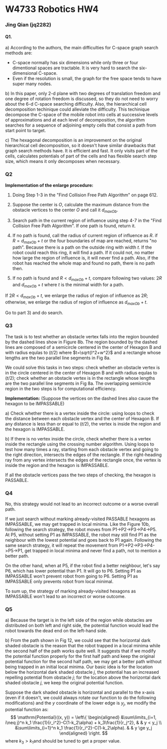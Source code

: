 # W4733 Robotics HW4

###                                                                 Jing Qian (jq2282)

#### Q1.

 a) According to the authors, the main difficulties for C-space graph search methods are:

* C-space normally has six dimensions while only three or four dimentional spaces are tractable. It is very hard to search the six-dimensional C-space.
* Even if the resolution is small, the graph for the free space tends to have super many nodes.

b) In this paper, only 2-d plane with two degrees of translation freedom and one degree of rotation freedom is discussed, so they do not need to worry about the 6-d C-space searching difficulty. Also, the hierarchical cell decomposition techinique could alleviate the difficulty. This techinique decompose the C-space of the mobile robot into cells at successive levels of approximations and at each level of decomposition, the algorithm searches for a sequence of adjoining empty cells that consist a path from start point to target.

c) The hexagonal decomposition is an improvement on the original hierarchical cell decomposition, so it doesn't have similar drawbacks that graph search methods have. It is efficient and fast. It only visits part of the cells, calculates potentials of part of the cells and has flexible search step size, which means it only decomposes when necessary.

### Q2

**Implementation of the enlarge procedure:**

1) Doing Step 1-3 in the "Find Collision Free Path Algorithm" on page 612.

2) Suppose the center is $O​$, calculate the maximum distance from the obstacle vertices to the center $O​$ and call it $d_{maxOb}​$.

3) Search path in the current region of influence using step 4-7 in the "Find Collision Free Path Algorithm". If one path is found, return it.

4) If no path is found, call the radius of current region of influence as $R$. if $R = d_{maxOb}+t$ or the four boundaries of map are reached, returns "no path". Because there is a path on the outside ring with width $t$. If the robot could reach this ring, it will find a path. If it could not, no matter how large the region of influence is, it will never find a path. Also, if the robot has reached the whole map and found no path, there is no path then.

5) If no path is found and $R < d_{maxOb}+t$, compare following two values: $2R$ and $d_{maxOb}+t$ where $t$ is the minimal width for a path.

If $2R < d_{maxOb}+t$, we enlarge the radius of region of influence as $2R$; otherwise, we enlarge the radius of region of influence as $d_{maxOb}+t$.

Go to part 3) and do search.



### Q3

The task is to test whether an obstacle vertex falls into the region bounded by the dashed lines show in Figure 8b. The region bounded by the dashed lines are composed of a semicircle centered in the center of Hexagon B and with radius equlas to $(t/2)​$ where $t=\sqrt{l^2+w^2}​$ and a rectangle whose lengths are the two parallel line segments in Fig 8a. 

We could solve this tasks in two steps: check whether an obstacle vertex is in the circle centered in the center of Hexagon B and with radius equlas to $(t/2)$; check whether an obstacle vertex is in the rectangle whose lengths are the two parallel line segments in Fig 8a. The overlapping semicircle region in the two steps is for computational efficiency.

**Implementation:** (Suppose the vertices on the dashed lines also cause the hexagon to be IMPASSABLE)

a) Check whether there is a vertex inside the circle: using loops to check the distance between each obstacle vertex and the center of Hexagon B. If any distance is less than or equal to $(t/2)​$, the vertex is inside the region and the hexagon is IMPASSABLE.

b) If there is no vertex inside the circle, check whether there is a vertex inside the rectangle using the crossing number algorithm. Using loops to test how many times a ray, starting from each obstacle vertex and going to the right direction, intersects the edges of the rectangle. If the right-heading ray from any vertex intersects the edges of the rectangle once, the vertex is inside the region and the hexagon is IMPASSABLE.

If all the obstacle vertices pass the two steps of checking, the hexagon is PASSABLE.



### Q4

No, this strategy would not lead to an incorrect outcome or a worse overall path.

If we just search without marking already-visited PASSABLE hexagons as IMPASSABLE, we may get trapped in local minima. Like the Figure 10b, following the search strategy, the robot moves from P1->P2->P3->P4->P5. At P5, without setting P1 as IMPASSABLE, the robot may still find P1 as the neighbour with the lowest potential and goes back to P1 again. Following the same search strategy, it will repeat the movement from P1->P2->P3->P4->P5->P1, get trapped in local minima and never find a path, not to mention a better path.

On the other hand, when at P5, if the robot find a better neighbour, let's say P6, which has lower potential than P1. It will go to P6. Setting P1 as IMPASSABLE won't prevent robot from going to P6. Setting P1 as IMPASSABLE only prevents robot from local minimal. 

To sum up, the strategy of marking already-visited hexagons as IMPASSABLE won't lead to an incorrect or worse outcome.



### Q5

a) Because the target is in the left side of the region while obstacles are distributed on both left and right side, the potential function would lead the robot towards the dead end on the left-hand side.

b) From the path shown in Fig 12, we could see that the horizontal dark shaded obstacle is the reason that the robot trapped in a local minima while the second half of the path works quite well. It suggests that if we modify the potential function properly for the first half path and keep the original potential function for the second half path, we may get a better path without being trapped in an initial local minima. Our basic idea is for the location below the horizontal dark shaded obstacle $j$, the potential has an increased repelling potential from obstacle $j$; for the location above the horizontal dark shaded obstacle $j$, we keep the original potential function.

Suppose the dark shaded obstacle is horizontal and parallel to the x-axis (even if it doesn't, we could always rotate our function to do the following modifications) and the $y​$ coordinate of the lower edge is $y_j​$, we modify the potential function as:
$$
\mathrm{Potential}((x, y)) = \left\{
  \begin{aligned}
  &\sum\limits_{i=1, i\neq j}^n k_1 \frac{1}{r_i^2}-C(1-k_2\alpha) + k_3\frac{1}{r_j^2}, & & y < y_j \\
  &\sum\limits_{i=1}^n k_1 \frac{1}{r_i^2}-C(1-k_2\alpha). & & y \ge y_j 
  \end{aligned} 
\right.
$$
where $k_3 > k_1​$ and should be tuned to get a proper value.